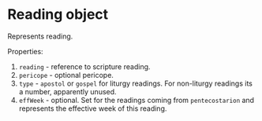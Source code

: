 # Reading object

Represents reading.

Properties:

1. `reading` - reference to scripture reading.
2. `pericope` - optional pericope.
3. `type` - `apostol` or `gospel` for liturgy readings. For non-liturgy readings its a number, apparently
    unused.
4. `effWeek` - optional. Set for the readings coming from `pentecostarion` and represents the effective
    week of this reading.


